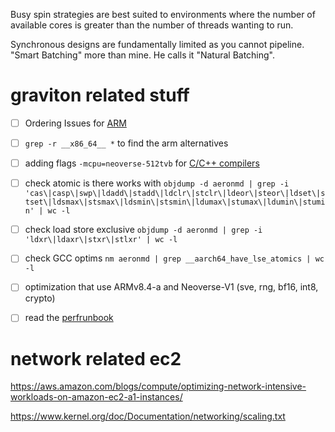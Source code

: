 Busy spin strategies are best suited to environments where the number of available cores is greater than the number of threads wanting to run.

Synchronous designs are fundamentally limited as you cannot pipeline. "Smart Batching" more than mine. He calls it "Natural Batching".

# graviton related stuff

- [ ] Ordering Issues for [ARM](https://github.com/aws/aws-graviton-getting-started/blob/main/optimizing.md#ordering-issues)
- [ ] `grep -r __x86_64__ *` to find the arm alternatives
- [ ] adding flags `-mcpu=neoverse-512tvb` for [C/C++ compilers](https://github.com/aws/aws-graviton-getting-started/blob/main/c-c++.md)
- [ ] check atomic is there works with `objdump -d aeronmd | grep -i 'cas\|casp\|swp\|ldadd\|stadd\|ldclr\|stclr\|ldeor\|steor\|ldset\|stset\|ldsmax\|stsmax\|ldsmin\|stsmin\|ldumax\|stumax\|ldumin\|stumin' | wc -l`
- [ ] check load store exclusive `objdump -d aeronmd | grep -i 'ldxr\|ldaxr\|stxr\|stlxr' | wc -l`
- [ ] check GCC optims `nm aeronmd | grep __aarch64_have_lse_atomics | wc -l`
- [ ] optimization that use ARMv8.4-a and Neoverse-V1 (sve, rng, bf16, int8, crypto)
- [ ] read the [perfrunbook](https://github.com/aws/aws-graviton-getting-started/blob/main/perfrunbook/optimization_recommendation.md)


# network related ec2

https://aws.amazon.com/blogs/compute/optimizing-network-intensive-workloads-on-amazon-ec2-a1-instances/

https://www.kernel.org/doc/Documentation/networking/scaling.txt